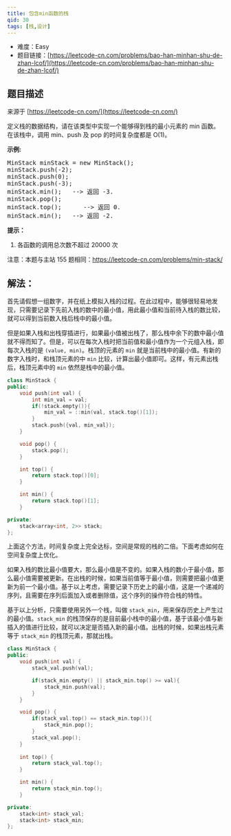 ```yaml
---
title: 包含min函数的栈
qid: 30
tags: [栈,设计]
---
```



- 难度：Easy
- 题目链接：[https://leetcode-cn.com/problems/bao-han-minhan-shu-de-zhan-lcof/](https://leetcode-cn.com/problems/bao-han-minhan-shu-de-zhan-lcof/)


## 题目描述

来源于 [https://leetcode-cn.com/](https://leetcode-cn.com/)

<p>定义栈的数据结构，请在该类型中实现一个能够得到栈的最小元素的 min 函数。在该栈中，调用 min、push 及 pop 的时间复杂度都是 O(1)。</p>



<p><strong>示例:</strong></p>

<pre>MinStack minStack = new MinStack();
minStack.push(-2);
minStack.push(0);
minStack.push(-3);
minStack.min();   --&gt; 返回 -3.
minStack.pop();
minStack.top();      --&gt; 返回 0.
minStack.min();   --&gt; 返回 -2.
</pre>



<p><strong>提示：</strong></p>

<ol>
	<li>各函数的调用总次数不超过 20000 次</li>
</ol>



<p>注意：本题与主站 155 题相同：<a href="https://leetcode-cn.com/problems/min-stack/">https://leetcode-cn.com/problems/min-stack/</a></p>


## 解法：

首先请假想一组数字，并在纸上模拟入栈的过程。在此过程中，能够很轻易地发现，只需要记录下先前入栈的数中的最小值，用此最小值和当前待入栈的数比较，就可以得到当前数入栈后栈中的最小值。

但是如果入栈和出栈穿插进行，如果最小值被出栈了，那么栈中余下的数中最小值就不得而知了。但是，可以在每次入栈时把当前值和最小值作为一个元组入栈，即每次入栈的是 `(value, min)`。栈顶的元素的 `min` 就是当前栈中的最小值。有新的数字入栈时，和栈顶元素的中 `min` 比较，计算出最小值即可。这样，有元素出栈后，栈顶元素中的 `min` 依然是栈中的最小值。

```c++
class MinStack {
public:
    void push(int val) {
        int min_val = val;
        if(!stack.empty()){
            min_val = ::min(val, stack.top()[1]);
        }
        stack.push({val, min_val});
    }

    void pop() {
        stack.pop();
    }

    int top() {
        return stack.top()[0];
    }

    int min() {
        return stack.top()[1];
    }

private:
    stack<array<int, 2>> stack;
};
```

上面这个方法，时间复杂度上完全达标，空间是常规的栈的二倍。下面考虑如何在空间复杂度上优化。

如果入栈的数比最小值要大，那么最小值是不变的。如果入栈的数小于最小值，那么最小值需要被更新。在出栈的时候，如果当前值等于最小值，则需要把最小值更新为前一个最小值。基于以上考虑，需要记录下历史上的最小值，这是一个递减的序列，且需要在序列后面加入或者删除值，这个序列的操作符合栈的特性。

基于以上分析，只需要使用另外一个栈，叫做 `stack_min`，用来保存历史上产生过的最小值。`stack_min` 的栈顶保存的是目前最小栈中的最小值，基于该最小值与新插入的值进行比较，就可以决定是否插入新的最小值。出栈的时候，如果出栈元素等于 `stack_min` 的栈顶元素，那就出栈。

```c++
class MinStack {
public:
    void push(int val) {
        stack_val.push(val);

        if(stack_min.empty() || stack_min.top() >= val){
            stack_min.push(val);
        }
    }

    void pop() {
        if(stack_val.top() == stack_min.top()){
            stack_min.pop();
        }
        stack_val.pop();
    }
    
    int top() {
        return stack_val.top();
    }

    int min() {
        return stack_min.top();
    }

private:
    stack<int> stack_val;
    stack<int> stack_min;
};
```